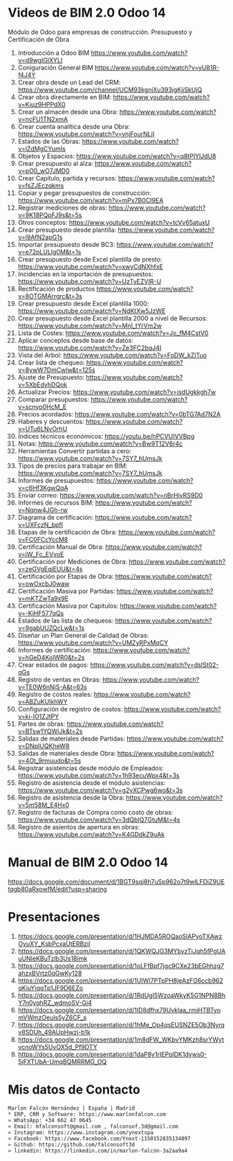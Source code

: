 # Videos de BIM 2.0 Odoo 14
Módulo de Odoo para empresas de construcción. Presupuesto y Certificación de Obra

1. Introducción a Odoo BIM https://www.youtube.com/watch?v=d9wgIGIXYLI
2. Coniguración General BIM https://www.youtube.com/watch?v=yU81R-f4J4Y
3. Crear obra desde un Lead del CRM: https://www.youtube.com/channel/UCM93kgnjXu393jgKjjSkUjQ
4. Crear obra directamente en BIM: https://www.youtube.com/watch?v=Kiuz9HPPdX0
5. Crear un almacén desde una Obra: https://www.youtube.com/watch?v=ncFU1TN2xmA
6. Crear cuenta analítica desde una Obra: https://www.youtube.com/watch?v=vnjFourNLjI
7. Estados de las Obras: https://www.youtube.com/watch?v=lZdMgCYumIs
8. Objetos y Espacios: https://www.youtube.com/watch?v=q8tPIYlJdU8
9. Crear presupuesto al alza: https://www.youtube.com/watch?v=pO0_wO7JMD0
10. Crear Capítulo, partida y recursos: https://www.youtube.com/watch?v=fsZJEczqkms
11. Copiar y pegar presupuestos de construcción: https://www.youtube.com/watch?v=mPx7B0CI9EA
12. Registrar mediciones de obras: https://www.youtube.com/watch?v=9K18PQpFJ9s&t=5s
13. Otros conceptos: https://www.youtube.com/watch?v=tcVv65atuxU
14. Crear presupuesto desde plantilla: https://www.youtube.com/watch?v=l9AfN2apG1s
15. Importar presupuesto desde BC3: https://www.youtube.com/watch?v=e72pLULlg0M&t=1s
16. Crear presupuesto desde Excel plantilla de presto: https://www.youtube.com/watch?v=xwyCdNXhfxE
17. Incidencias en la importación de presupuestos: https://www.youtube.com/watch?v=UzTvEZVIR-U
18. Rectificación de productos https://www.youtube.com/watch?v=8OTGMArrgrc&t=3s
19. Crear presupuesto desde Excel plantilla 1000: https://www.youtube.com/watch?v=NdKtXw5JzWE
20. Crear presupuesto desde Excel plantilla 2000 a nivel de Recursos: https://www.youtube.com/watch?v=MnI_tYrVm2w
21. Lista de Costes: https://www.youtube.com/watch?v=Jo_fM4CstV0
22. Aplicar conceptos desde base de datos: https://www.youtube.com/watch?v=Ze3FC2bqJ4I
23. Vista del Arbol: https://www.youtube.com/watch?v=FoDW_kZlTuo
24. Crear lista de chequeo: https://www.youtube.com/watch?v=8ywW7DmCwIw&t=125s
25. Ajuste de Presupuesto: https://www.youtube.com/watch?v=5XbEdyhDQok
26. Actualizar Precios: https://www.youtube.com/watch?v=isdUgkkgh7w
27. Comparar presupuestos: https://www.youtube.com/watch?v=scnyp0HcM_E
28. Precios acordados: https://www.youtube.com/watch?v=0bTG7Ad7N2A
29. Haberes y descuentos: https://www.youtube.com/watch?v=UTu6LNvOrhU
30. Índices técnicos económicos: https://youtu.be/hPCVUIVVBpg
31. Notas: https://www.youtube.com/watch?v=Bw9T12V6r4c
32. Herramientas Convertir partidas a cero: https://www.youtube.com/watch?v=7SY7_hUmsJk
33. Tipos de precios para trabajar en BIM: https://www.youtube.com/watch?v=7SY7_hUmsJk
34. Informes de presupuestos: https://www.youtube.com/watch?v=c6Hf3KgwQqA
35. Enviar correo: https://www.youtube.com/watch?v=nBrHivRS9D0
36. Informes de recursos BIM: https://www.youtube.com/watch?v=Nqnw4JGh-rw
37. Diagrama de certificación: https://www.youtube.com/watch?v=UXFczN_bpfI
38. Etapas de la certificación de Obra: https://www.youtube.com/watch?v=FC0FCcYccM8
39. Certificación Manual de Obra: https://www.youtube.com/watch?v=iW_Fc_EVvoE
40. Certificación por Mediciones de Obra: https://www.youtube.com/watch?v=zeGVgEqjEUU&t=4s
41. Certificación por Etapas de Obra: https://www.youtube.com/watch?v=owOxcbJ0waw
42. Certificación Masiva por Partidas: https://www.youtube.com/watch?v=mKTZwTa9x9E
43. Certificación Masiva por Capítulos: https://www.youtube.com/watch?v=-KiHF577qQs
44. Estados de las lista de chequeos: https://www.youtube.com/watch?v=9gabUUZQcLw&t=1s
45. Diseñar un Plan General de Calidad de Obras: https://www.youtube.com/watch?v=UMZyRPxMqCY
46. Informes de certificación: https://www.youtube.com/watch?v=hGeD4KolWR0&t=2s
47. Crear estados de pagos: https://www.youtube.com/watch?v=dsISt02-qGs
48. Registro de ventas en Obras: https://www.youtube.com/watch?v=TE0W6nNjS-A&t=63s
49. Registro de costos reales: https://www.youtube.com/watch?v=ABZuKUIkhWY
50. Configuración de registro de costos: https://www.youtube.com/watch?v=ki-IO1ZJtPY
51. Partes de obras: https://www.youtube.com/watch?v=BTsw1YQWiJk&t=2s
52. Salidas de materiales desde Partidas: https://www.youtube.com/watch?v=DNpIUQKheW8
53. Salidas de materiales desde Obra: https://www.youtube.com/watch?v=4Ot_9rmuudo&t=5s
54. Registrar asistencias desde módulo de Empleados: https://www.youtube.com/watch?v=1h93ecuWpx4&t=3s
55. Registro de asistencia desde el módulo asistencias: https://www.youtube.com/watch?v=g2yXCPwg6wo&t=3s
56. Registro de asistencia desde la Obra: https://www.youtube.com/watch?v=5m58M_E4Hx0
57. Registro de facturas de Compra como costo de obras: https://www.youtube.com/watch?v=3dQbIQ7GtuM&t=4s
58. Registro de asientos de apertura en obras: https://www.youtube.com/watch?v=K4GDdkZ9uAk

# Manual de BIM 2.0 Odoo 14
https://docs.google.com/document/d/1BGT9sqj8h7uSp962o7t9wlLFDiZ9UEtqgb80aRxowfM/edit?usp=sharing

# Presentaciones
1. https://docs.google.com/presentation/d/1HJMDA5ROQaoSlAPyoTXAwzOvuXY_KsbPcxaUtERBziI
2. https://docs.google.com/presentation/d/1QKWQJG3MYbvzTiJqh5fPgUAuUNIeKBuTzlb3Us18imk
3. https://docs.google.com/presentation/d/1oLFfBpf7jgc9CXe23bEGhhzg7ahzxBVrtz0qGwKy128
4. https://docs.google.com/presentation/d/1UIWI7PTpPH8jeAzFG6ccb962qKiuYjqqTp1JF9D6EZo
5. https://docs.google.com/presentation/d/1RdUgI5WzoaWkyK5G1NPN8BhY7n0yqhRZ_wdmoSV-Gi4
6. https://docs.google.com/presentation/d/1ID8dfhx79Uvklaa_rmiHTBTyomVWmzOeuls5yZ6CF_s
7. https://docs.google.com/presentation/d/1hMe_Op4qsEUSNZE5Ob3Nyrqv8SDUh_49AUpHwzj-b1k
8. https://docs.google.com/presentation/d/1m8dFW_WKbvYMKzh8srYWytvcnoWYs5UvOX5d_Pf9DTY
9. https://docs.google.com/presentation/d/1daP8y1rIEPplDK1dyws0-5jFXTUbA-UmqBQMRRMG_OQ

# Mis datos de Contacto
```
Marlon Falcón Hernández | España | Madrid
* ERP, CRM y Software: https://www.marlonfalcon.com
» WhatsApp: +34 662 47 0645
» Email: mfalconsoft@gmail.com , falconsof.3d@gmail.com
» Instagram: https://www.instagram.com/ynextspa
» Facebook: https://www.facebook.com/Ynext-1150152835134897
» Github: https://github.com/falconsoft3d
» linkedin: https://linkedin.com/in/marlon-falcón-3a2aa9a4
```
